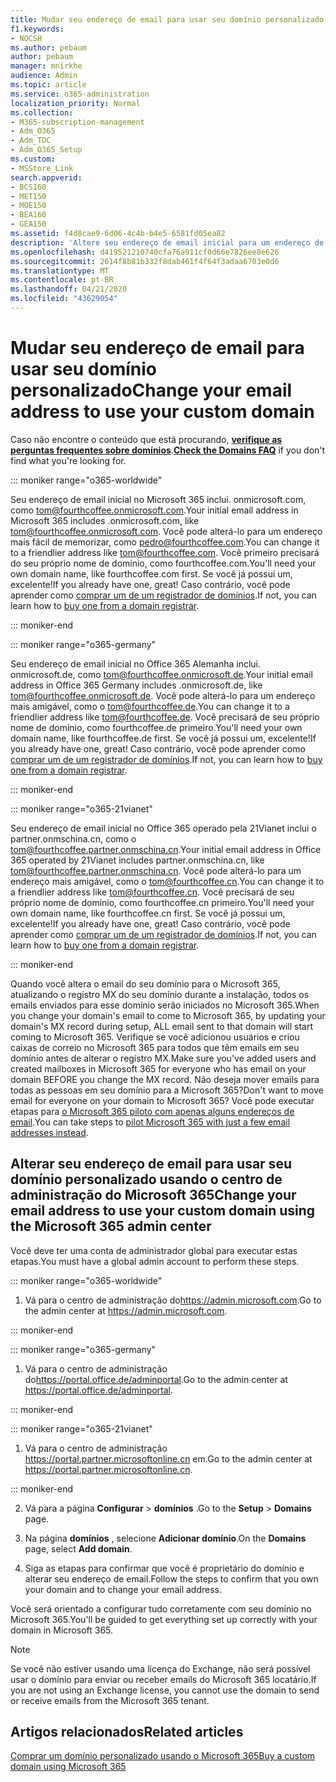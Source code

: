 ```yaml
---
title: Mudar seu endereço de email para usar seu domínio personalizado
f1.keywords:
- NOCSH
ms.author: pebaum
author: pebaum
manager: mnirkhe
audience: Admin
ms.topic: article
ms.service: o365-administration
localization_priority: Normal
ms.collection:
- M365-subscription-management
- Adm_O365
- Adm_TOC
- Adm_O365_Setup
ms.custom:
- MSStore_Link
search.appverid:
- BCS160
- MET150
- MOE150
- BEA160
- GEA150
ms.assetid: f4d8cae9-6d06-4c4b-b4e5-6581fd05ea82
description: 'Altere seu endereço de email inicial para um endereço de email amigável, como o tom@fourthcoffee.com. Para fazer isso, você precisa comprar um nome de domínio e adicioná-lo ao Microsoft 365. '
ms.openlocfilehash: d419521210740cfa76a911cf0d66e7826ee8e626
ms.sourcegitcommit: 2614f8b81b332f8dab461f4f64f3adaa6703e0d6
ms.translationtype: MT
ms.contentlocale: pt-BR
ms.lasthandoff: 04/21/2020
ms.locfileid: "43629054"
---
```

# <a name="change-your-email-address-to-use-your-custom-domain"></a><span data-ttu-id="8eac8-104">Mudar seu endereço de email para usar seu domínio personalizado</span><span class="sxs-lookup"><span data-stu-id="8eac8-104">Change your email address to use your custom domain</span></span>

 <span data-ttu-id="8eac8-105">Caso não encontre o conteúdo que está procurando, **[verifique as perguntas frequentes sobre domínios](../setup/domains-faq.md)**.</span><span class="sxs-lookup"><span data-stu-id="8eac8-105">**[Check the Domains FAQ](../setup/domains-faq.md)** if you don't find what you're looking for.</span></span> 
  
::: moniker range="o365-worldwide"

<span data-ttu-id="8eac8-106">Seu endereço de email inicial no Microsoft 365 inclui. onmicrosoft.com, como tom@fourthcoffee.onmicrosoft.com.</span><span class="sxs-lookup"><span data-stu-id="8eac8-106">Your initial email address in Microsoft 365 includes .onmicrosoft.com, like tom@fourthcoffee.onmicrosoft.com.</span></span> <span data-ttu-id="8eac8-107">Você pode alterá-lo para um endereço mais fácil de memorizar, como pedro@fourthcoffee.com.</span><span class="sxs-lookup"><span data-stu-id="8eac8-107">You can change it to a friendlier address like tom@fourthcoffee.com.</span></span> <span data-ttu-id="8eac8-108">Você primeiro precisará do seu próprio nome de domínio, como fourthcoffee.com.</span><span class="sxs-lookup"><span data-stu-id="8eac8-108">You'll need your own domain name, like fourthcoffee.com first.</span></span> <span data-ttu-id="8eac8-109">Se você já possui um, excelente!</span><span class="sxs-lookup"><span data-stu-id="8eac8-109">If you already have one, great!</span></span> <span data-ttu-id="8eac8-110">Caso contrário, você pode aprender como [comprar um de um registrador de domínios](../get-help-with-domains/buy-a-domain-name.md).</span><span class="sxs-lookup"><span data-stu-id="8eac8-110">If not, you can learn how to [buy one from a domain registrar](../get-help-with-domains/buy-a-domain-name.md).</span></span>

::: moniker-end

::: moniker range="o365-germany"

<span data-ttu-id="8eac8-111">Seu endereço de email inicial no Office 365 Alemanha inclui. onmicrosoft.de, como tom@fourthcoffee.onmicrosoft.de.</span><span class="sxs-lookup"><span data-stu-id="8eac8-111">Your initial email address in Office 365 Germany includes .onmicrosoft.de, like tom@fourthcoffee.onmicrosoft.de.</span></span> <span data-ttu-id="8eac8-112">Você pode alterá-lo para um endereço mais amigável, como o tom@fourthcoffee.de.</span><span class="sxs-lookup"><span data-stu-id="8eac8-112">You can change it to a friendlier address like tom@fourthcoffee.de.</span></span> <span data-ttu-id="8eac8-113">Você precisará de seu próprio nome de domínio, como fourthcoffee.de primeiro.</span><span class="sxs-lookup"><span data-stu-id="8eac8-113">You'll need your own domain name, like fourthcoffee.de first.</span></span> <span data-ttu-id="8eac8-114">Se você já possui um, excelente!</span><span class="sxs-lookup"><span data-stu-id="8eac8-114">If you already have one, great!</span></span> <span data-ttu-id="8eac8-115">Caso contrário, você pode aprender como [comprar um de um registrador de domínios](../get-help-with-domains/buy-a-domain-name.md).</span><span class="sxs-lookup"><span data-stu-id="8eac8-115">If not, you can learn how to [buy one from a domain registrar](../get-help-with-domains/buy-a-domain-name.md).</span></span>

::: moniker-end

::: moniker range="o365-21vianet"

<span data-ttu-id="8eac8-116">Seu endereço de email inicial no Office 365 operado pela 21Vianet inclui o partner.onmschina.cn, como o tom@fourthcoffee.partner.onmschina.cn.</span><span class="sxs-lookup"><span data-stu-id="8eac8-116">Your initial email address in Office 365 operated by 21Vianet includes partner.onmschina.cn, like tom@fourthcoffee.partner.onmschina.cn.</span></span> <span data-ttu-id="8eac8-117">Você pode alterá-lo para um endereço mais amigável, como o tom@fourthcoffee.cn.</span><span class="sxs-lookup"><span data-stu-id="8eac8-117">You can change it to a friendlier address like tom@fourthcoffee.cn.</span></span> <span data-ttu-id="8eac8-118">Você precisará de seu próprio nome de domínio, como fourthcoffee.cn primeiro.</span><span class="sxs-lookup"><span data-stu-id="8eac8-118">You'll need your own domain name, like fourthcoffee.cn first.</span></span> <span data-ttu-id="8eac8-119">Se você já possui um, excelente!</span><span class="sxs-lookup"><span data-stu-id="8eac8-119">If you already have one, great!</span></span> <span data-ttu-id="8eac8-120">Caso contrário, você pode aprender como [comprar um de um registrador de domínios](../get-help-with-domains/buy-a-domain-name.md).</span><span class="sxs-lookup"><span data-stu-id="8eac8-120">If not, you can learn how to [buy one from a domain registrar](../get-help-with-domains/buy-a-domain-name.md).</span></span>

::: moniker-end

<span data-ttu-id="8eac8-121">Quando você altera o email do seu domínio para o Microsoft 365, atualizando o registro MX do seu domínio durante a instalação, todos os emails enviados para esse domínio serão iniciados no Microsoft 365.</span><span class="sxs-lookup"><span data-stu-id="8eac8-121">When you change your domain's email to come to Microsoft 365, by updating your domain's MX record during setup, ALL email sent to that domain will start coming to Microsoft 365.</span></span> <span data-ttu-id="8eac8-122">Verifique se você adicionou usuários e criou caixas de correio no Microsoft 365 para todos que têm emails em seu domínio antes de alterar o registro MX.</span><span class="sxs-lookup"><span data-stu-id="8eac8-122">Make sure you've added users and created mailboxes in Microsoft 365 for everyone who has email on your domain BEFORE you change the MX record.</span></span> <span data-ttu-id="8eac8-123">Não deseja mover emails para todas as pessoas em seu domínio para a Microsoft 365?</span><span class="sxs-lookup"><span data-stu-id="8eac8-123">Don't want to move email for everyone on your domain to Microsoft 365?</span></span> <span data-ttu-id="8eac8-124">Você pode executar etapas para [o Microsoft 365 piloto com apenas alguns endereços de email](https://support.office.com/article/39cee536-6a03-40cf-b9c1-f301bb6001d7.aspx).</span><span class="sxs-lookup"><span data-stu-id="8eac8-124">You can take steps to [pilot Microsoft 365 with just a few email addresses instead](https://support.office.com/article/39cee536-6a03-40cf-b9c1-f301bb6001d7.aspx).</span></span>
  
## <a name="change-your-email-address-to-use-your-custom-domain-using-the-microsoft-365-admin-center"></a><span data-ttu-id="8eac8-125">Alterar seu endereço de email para usar seu domínio personalizado usando o centro de administração do Microsoft 365</span><span class="sxs-lookup"><span data-stu-id="8eac8-125">Change your email address to use your custom domain using the Microsoft 365 admin center</span></span>

<span data-ttu-id="8eac8-126">Você deve ter uma conta de administrador global para executar estas etapas.</span><span class="sxs-lookup"><span data-stu-id="8eac8-126">You must have a global admin account to perform these steps.</span></span> 

::: moniker range="o365-worldwide"

1. <span data-ttu-id="8eac8-127">Vá para o centro de administração do<a href="https://go.microsoft.com/fwlink/p/?linkid=2024339" target="_blank">https://admin.microsoft.com</a>.</span><span class="sxs-lookup"><span data-stu-id="8eac8-127">Go to the admin center at <a href="https://go.microsoft.com/fwlink/p/?linkid=2024339" target="_blank">https://admin.microsoft.com</a>.</span></span> 

::: moniker-end
   
::: moniker range="o365-germany"
    
1. <span data-ttu-id="8eac8-128">Vá para o centro de administração do<a href="https://go.microsoft.com/fwlink/p/?linkid=848041" target="_blank">https://portal.office.de/adminportal</a>.</span><span class="sxs-lookup"><span data-stu-id="8eac8-128">Go to the admin center at <a href="https://go.microsoft.com/fwlink/p/?linkid=848041" target="_blank">https://portal.office.de/adminportal</a>.</span></span> 
    
::: moniker-end

::: moniker range="o365-21vianet"

1. <span data-ttu-id="8eac8-129">Vá para o centro de administração <a href="https://go.microsoft.com/fwlink/p/?linkid=850627" target="_blank"> https://portal.partner.microsoftonline.cn </a>em.</span><span class="sxs-lookup"><span data-stu-id="8eac8-129">Go to the admin center at <a href="https://go.microsoft.com/fwlink/p/?linkid=850627" target="_blank"> https://portal.partner.microsoftonline.cn</a>.</span></span> 

::: moniker-end 

2. <span data-ttu-id="8eac8-130">Vá para a página **Configurar** > **domínios** .</span><span class="sxs-lookup"><span data-stu-id="8eac8-130">Go to the **Setup** > **Domains** page.</span></span> 

3. <span data-ttu-id="8eac8-131">Na página **domínios** , selecione **Adicionar domínio**.</span><span class="sxs-lookup"><span data-stu-id="8eac8-131">On the **Domains** page, select **Add domain**.</span></span>
    
4. <span data-ttu-id="8eac8-132">Siga as etapas para confirmar que você é proprietário do domínio e alterar seu endereço de email.</span><span class="sxs-lookup"><span data-stu-id="8eac8-132">Follow the steps to confirm that you own your domain and to change your email address.</span></span>
    
<span data-ttu-id="8eac8-133">Você será orientado a configurar tudo corretamente com seu domínio no Microsoft 365.</span><span class="sxs-lookup"><span data-stu-id="8eac8-133">You'll be guided to get everything set up correctly with your domain in Microsoft 365.</span></span>

> [!NOTE]
> <span data-ttu-id="8eac8-134">Se você não estiver usando uma licença do Exchange, não será possível usar o domínio para enviar ou receber emails do Microsoft 365 locatário.</span><span class="sxs-lookup"><span data-stu-id="8eac8-134">If you are not using an Exchange license, you cannot use the domain to send or receive emails from the Microsoft 365 tenant.</span></span>
  
## <a name="related-articles"></a><span data-ttu-id="8eac8-135">Artigos relacionados</span><span class="sxs-lookup"><span data-stu-id="8eac8-135">Related articles</span></span>

[<span data-ttu-id="8eac8-136">Comprar um domínio personalizado usando o Microsoft 365</span><span class="sxs-lookup"><span data-stu-id="8eac8-136">Buy a custom domain using Microsoft 365</span></span>](../get-help-with-domains/buy-a-domain-name.md)
 
